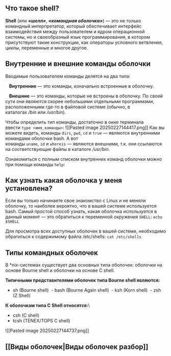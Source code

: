 ## Что такое shell?

**Shell** (или **_«шелл»_**, **_«командная оболочка»_**) — это не только командный интерпретатор, который обеспечивает интерфейс взаимодействия между пользователем и ядром операционной системы, но и своеобразный язык программирования, в котором присутствуют такие конструкции, как операторы условного ветвления, циклы, переменные и многое другое.

## Внутренние и внешние команды оболочки

Вводимые пользователем команды делятся на два типа:

   **Внутренние** — это команды, изначально встроенные в оболочку.

   **Внешние** — это команды, которые не встроены в оболочку. По своей сути они являются скорее небольшими отдельными программами, расположенными где-то в файловой системе (обычно, в каталогах _/bin_ или _/usr/bin_).

Чтобы определить тип команды, достаточно в окне терминала ввести `type <имя_команды>`:
![[Pasted image 20250227144417.png]]
Как вы можете видеть, команды `dirs`, `pwd`, `cd` и `true` — являются внутренними командами оболочки bash. А вот команды `uname`, `id` и `whereis` — являются внешними, т.к. они ссылаются на соответствующие файлы в каталоге _/usr/bin_.

Ознакомиться с полным списком внутренних команд оболочки можно при помощи команды `help`:

## Как узнать какая оболочка у меня установлена?

Если вы только начинаете свое знакомство с Linux и не меняли оболочку, то наиболее вероятно, что в вашей системе используется bash. Самый простой способ узнать, какая оболочка используется в данный момент — это обратиться к переменной окружения `SHELL`:
`echo $SHELL`

Для просмотра всех доступных оболочек в вашей системе, необходимо обратиться к содержимому файла /etc/shells:
`cat /etc/shells`

## Типы командных оболочек

В *nix-системах существует два основных типа оболочек: оболочки на основе Bourne shell и оболочки на основе C shell.

**Типичными представителями оболочек типа Bourne shell являются:**
- sh (Bourne shell)
 - bash (Bourne Again shell)
 - ksh (Korn shell)
 - zsh (Z Shell)

**К оболочкам типа C Shell относятся:**\
- csh (C shell)
- tcsh (TENEX/TOPS C shell)

![[Pasted image 20250227144737.png]]

## [[Виды оболочек|Виды оболочек разбор]]
